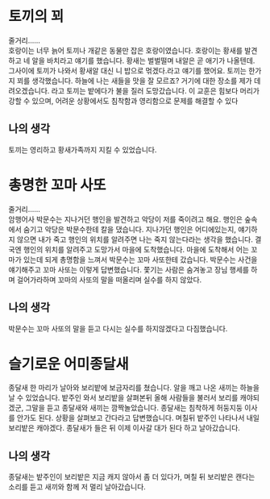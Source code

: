 # 토끼의 꾀
줄거리......<br>
호랑이는 너무 늙어 토끼나 개같은 동물만 잡은 호랑이였습니다. 호랑이는 황새를 발견하고 네 알을 바치라고 얘기를 했습니다. 황새는 벌벌떨며 내알은 곧 애기가 나올텐데. 그사이에 토끼가 나와서 황새알 대신 니 밥으로 먺겠다.라고 얘기를 했어요.
토끼는 한가지 꾀를 생각했습니다. 하늘에 나는 새들을 맛을 잘 모르죠? 거기에 대한 장소를 제가 데려오겠습니다. 라고 토끼는 밭에다가 불을 질러 도망갔습니다.
이 교훈은 힘보다 머리가 강할 수 있으며, 어려운 상황에서도 침착함과 영리함으로 문제를 해결할 수 있다
## 나의 생각
토끼는 영리하고 황새가족까지 지킬 수 있었습니다.

# 총명한 꼬마 사또
줄거리......<br>
암행어사 박문수는 지나거던 행인을 발견하고 악당이 저를 죽이려고 해요. 행인은 숲속에서 숨기고 악당은 박문수한테 칼을 댔습니다. 지나가던 행인은 어디에있는지, 얘기하지 않으면 내가 죽고 행인의 위치를 알려주면 나는 죽지 않는다라는 생각을 했습니다. 결국엔 행인의 위치를 알려주고 도망가서 마을에 도착했습니다. 마을에 도착해서 어는 꼬마가 있는데 되게 총명함을 느껴서 박문수는 꼬마 사또한테 갔습니다. 박문수는 사건을 얘기해주고 꼬마 사또는 이렇게 답변했습니다. 쫓기는 사람은 숨겨놓고 장님 행세를 하며 걸어가라하며 꼬마의 사또의 말을 떠올리며 실수를 하지 않았다.
## 나의 생각
박문수는 꼬마 사또의 말을 듣고 다시는 실수를 하지않겠다고 다짐했습니다.

# 슬기로운 어미종달새<br>
종달새 한 마리가 날아와 보리밭에 보금자리를 쳤습니다. 알을 깨고 나온 새끼는 하늘을 날 수 있었습니다. 밭주인 와서 보리밭을 살펴본뒤 올해 사람들을 불러서 보리를 캐야되겠군, 그말을 듣고 종달새와 새끼는 깜짝놀았습니다. 종달새는 침착하게 허둥지둥 이사를 안가도 된다. 상황을 살펴보고 간다라고 답변했습니다. 며칠뒤 밭주인 나타나서 내일 보리밭은 캐야겠다. 종달새가 들은 뒤 이제 이사갈 대가 된다 하고 날아갔습니다.
## 나의 생각
종달새는 밭주인이 보리밭은 지금 캐지 않아서 좀 더 있다가, 며칠 뒤 보리밭은 캔다는 소리를 듣고 새끼와 함께 저 멀리 날아갔습니다.


